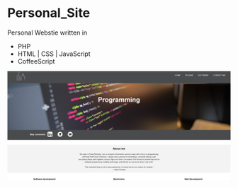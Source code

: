 # Personal_Site

Personal Webstie written in 
- PHP
- HTML | CSS | JavaScript
- CoffeeScript

![image](https://github.com/PhantomLeak/Personal_Site/blob/main/Personal_Site.png)
